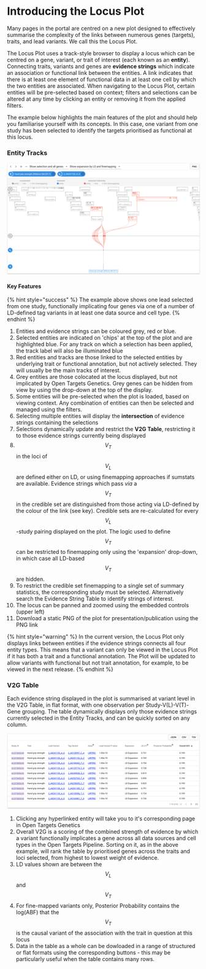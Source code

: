# Introducing the Locus Plot

Many pages in the portal are centred on a new plot designed to effectively summarise the complexity of the links between numerous genes \(targets\), traits, and lead variants.  We call this the Locus Plot.  

The Locus Plot uses a track-style browser to display a locus which can be centred on a gene, variant, or trait of interest \(each known as an **entity**\).  Connecting traits, variants and genes are **evidence strings** which indicate an association or functional link between the entities.  A link indicates that there is at least one element of functional data in at least one cell by which the two entities are associated.  When navigating to the Locus Plot, certain entities will be pre-selected based on context; filters and selections can be altered at any time by clicking an entity or removing it from the applied filters.  

The example below highlights the main features of the plot and should help you familiarise yourself with its concepts.  In this case, one variant from one study has been selected to identify the targets prioritised as functional at this locus.

### Entity Tracks

![The plot contains four entity tracks - study, lead variant, tag variant, and gene. ](../.gitbook/assets/screen-shot-2018-10-02-at-10.35.55.png)

#### Key Features

{% hint style="success" %}
The example above shows one lead selected from one study, functionally implicating four genes via one of a number of LD-defined tag variants in at least one data source and cell type.
{% endhint %}

1. Entities and evidence strings can be coloured grey, red or blue.  
2. Selected entities are indicated on 'chips' at the top of the plot and are highlighted blue.  For any track on which a selection has been applied, the track label will also be illuminated blue
3. Red entities and tracks are those linked to the selected entities by underlying trait or functional annotation, but not actively selected.  They will usually be the main tracks of interest.  
4. Grey entities are those colocated at the locus displayed, but not implicated by Open Targets Genetics.  Grey genes can be hidden from view by using the drop-down at the top of the display.
5. Some entities will be pre-selected when the plot is loaded, based on viewing context.  Any combination of entities can then be selected and managed using the filters.
6. Selecting multiple entities will display the **intersection** of evidence strings containing the selections
7. Selections dynamically update and restrict the **V2G Table**, restricting it to those evidence strings currently being displayed
8. $$V_T$$ in the loci of $$V_L$$ are defined either on LD, or using finemapping approaches if sumstats are available.  Evidence strings which pass _via_ a $$V_T$$ in the credible set are distinguished from those acting via LD-defined  by the colour of the link \(see key\).  Credible sets are re-calculated for every $$V_L $$ -study pairing displayed on the plot.  The logic used to define $$V_T $$ can be restricted to finemapping only using the 'expansion' drop-down, in which case all LD-based $$V_T$$ are hidden.
9. To restrict the credible set finemapping to a single set of summary statistics, the corresponding study must be selected.  Alternatively search the Evidence String Table to identify strings of interest.
10. The locus can be panned and zoomed using the embedded controls \(upper left\)
11. Download a static PNG of the plot for presentation/publication using the PNG link 

{% hint style="warning" %}
In the current version, the Locus Plot only displays links between entities if the evidence strings connects all four entity types.  This means that a variant can only be viewed in the Locus Plot if it has both a trait and a functional annotation.  The Plot will be updated to allow variants with functional but not trait annotation, for example, to be viewed in the next release.
{% endhint %}

### V2G Table

Each evidence string displayed in the plot is summarised at variant level in the V2G Table, in flat format, with one observation per Study-V\(L\)-V\(T\)-Gene grouping.  The table dynamically displays only those evidence strings currently selected in the Entity Tracks, and can be quickly sorted on any column.

![](../.gitbook/assets/screen-shot-2018-10-02-at-12.14.06.png)

1. Clicking any hyperlinked entity will take you to it's corresponding page in Open Targets Genetics
2. Overall V2G is a scoring of the combined strength of evidence by which a variant functionally implicates a gene across all data sources and cell types in the Open Targets Pipeline.  Sorting on it, as in the above example, will rank the table by prioritised genes across the traits and loci selected, from highest to lowest weight of evidence.
3. LD values shown are between the $$V_L$$ and $$V_T$$ 
4. For fine-mapped variants only, Posterior Probability contains the log\(ABF\) that the $$V_T$$ is the causal variant of the association with the trait in question at this locus 
5. Data in the table as a whole can be dowloaded in a range of structured or flat formats using the corresponding buttons - this may be particularly useful when the table contains many rows.

